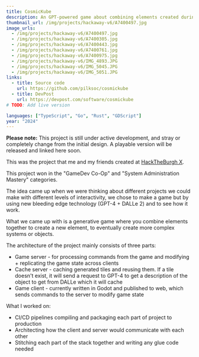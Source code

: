 ```yaml
---
title: CosmicKube
description: An GPT-powered game about combining elements created during Hack the Burgh 2024.
thumbnail_url: /img/projects/hackaway-v6/A7400497.jpg
image_urls:
  - /img/projects/hackaway-v6/A7400497.jpg
  - /img/projects/hackaway-v6/A7400305.jpg
  - /img/projects/hackaway-v6/A7400443.jpg
  - /img/projects/hackaway-v6/A7400761.jpg
  - /img/projects/hackaway-v6/A7400975.jpg
  - /img/projects/hackaway-v6/IMG_4893.JPG
  - /img/projects/hackaway-v6/IMG_5045.JPG
  - /img/projects/hackaway-v6/IMG_5051.JPG
links:
  - title: Source code
    url: https://github.com/pilksoc/cosmickube
  - title: DevPost
    url: https://devpost.com/software/cosmickube
# TODO: Add live version

languages: ["TypeScript", "Go", "Rust", "GDScript"]
year: "2024"
---
```


**Please note:** This project is still under active development, and stray or completely change from the initial design. A playable version will be released and linked here soon.

This was the project that me and my friends created at [HackTheBurgh X](https://2024.hacktheburgh.com/).

This project won in the "GameDev Co-Op" and "System Administration Mastery" categories.

The idea came up when we were thinking about different projects we could make with different levels of interactivity, we chose to make a game but by using new bleeding edge technology (GPT-4 + DALLe 2) and to see how it work.

What we came up with is a generative game where you combine elements together to create a new element, to eventually create more complex systems or objects.

The architecture of the project mainly consists of three parts:

- Game server - for processing commands from the game and modifying + replicating the game state across clients
- Cache server - caching generated tiles and reusing them. If a tile doesn't exist, it will send a request to GPT-4 to get a description of the object to get from DALLe which it will cache
- Game client - currently written in Godot and published to web, which sends commands to the server to modify game state

What I worked on:

- CI/CD pipelines compiling and packaging each part of project to production
- Architecting how the client and server would communicate with each other
- Stitching each part of the stack together and writing any glue code needed
